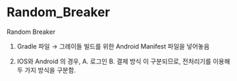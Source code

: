 # Random_Breaker
Random Breaker


1. Gradle 파일 → 그레이들 빌드를 위한 Android Manifest 파일을 넣어놓음

2. IOS와 Android 의 경우, 
 A. 로그인
 B. 결제 방식
이 구분되므로, 전처리기를 이용해 두 가지 방식을 구분함. 
